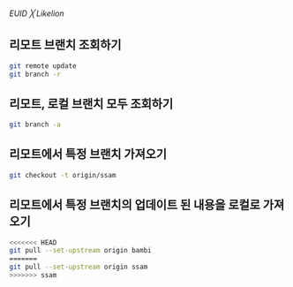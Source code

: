 ###### EUID ╳ Likelion

## 리모트 브랜치 조회하기

```sh
git remote update
git branch -r
```

## 리모트, 로컬 브랜치 모두 조회하기

```sh
git branch -a
```

## 리모트에서 특정 브랜치 가져오기

```sh
git checkout -t origin/ssam
```

## 리모트에서 특정 브랜치의 업데이트 된 내용을 로컬로 가져오기

```sh
<<<<<<< HEAD
git pull --set-upstream origin bambi
=======
git pull --set-upstream origin ssam
>>>>>>> ssam
```
